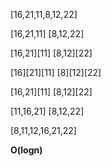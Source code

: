 [16,21,11,8,12,22]

[16,21,11] [8,12,22]

[16,21][11] [8,12][22]

[16][21][11] [8][12][22]

[16,21][11] [8,12][22]

[11,16,21] [8,12,22]

[8,11,12,16,21,22]

**O(logn)**